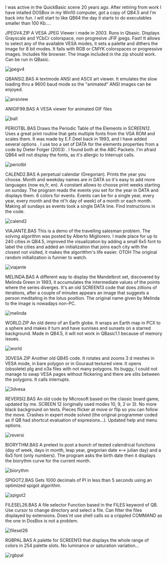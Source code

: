 I was active in the QuickBasic scene 20 years ago. After retiring from work I have intalled DOSBox in my Win10 computer, got a copy of QB4.5 and I'm back into fun. I will start to like QB64 the day it starts to do executables smaller than 100 Kb....

JPEGV4.ZIP A VESA JPEG Viewer i made in 2003. Runs in Qbasic. Displays Grayscale and YCbCr colorspace, non progresive JFIF jpegs. Fast! It allows to select any of the available VESA modes, it sets a palette and dithers the image for 8 bit modes. It fails with RGB or CMYK colorspaces or progressive images.  Includes file browser. The image included in the zip should work. Can be run in QBasic. 

![jpegv4](https://github.com/user-attachments/assets/ca87878c-6460-4250-9e4d-bba1b0e1edc0)

QBANSI2.BAS  A textmode ANSI and ASCII art viewer. It emulates the slow loading thru a 9600 baud mode so the "animated" ANSI images can be enjoyed.

![ansiview](https://github.com/user-attachments/assets/305431b8-dca8-4165-84e5-619c93fac47e)

ANIGIF99.BAS  A VESA viewer for animated GIF files

![ball](https://github.com/user-attachments/assets/83135490-f0e1-436b-9b59-736fdba20e1e)

PERIOTBL.BAS Draws the Periodic Table of the Elements in SCREEN12. Uses a great print routine that gets multiple fonts from the VGA ROM and scales them. It was made by E.F.Deel back in 1993, and I have added several options . I use too a set of DATA for the elements properties from a code by Dieter Folger (2003) . I found both at the ABC Packets. I'm afraid QB64 will not display the fonts, as it's allergic to Interrupt calls.

![periotbl](https://github.com/user-attachments/assets/e844291c-ffd9-4d17-90d1-60ec8e0b5cf9)


CALEND2.BAS  A perpetual calendar (Gregorian). Prints the year you choose. Month and weekday names are in DATA so it's easy to add more languages (now es,fr, en). A constant allows to choose print weeks starting on sunday. The program reads the events you set for the year in DATA and displays them. 6 colors for events. Events can be for a single year, every year, every month and the nt'h day of week) of a month or each month. Making all sundays as events took a single DATA line. Find instructions in the code.

![calend2](https://github.com/user-attachments/assets/7df8da47-1e2e-4fda-ba64-9d78f8b6b198)


VIAJANTE.BAS This is a demo of the travelling salesman problem. The solving algorithm was posted by Alberto Migliorero. I made place for up to 240 cities in QB4.5, improved the visualization by adding a small 6x5 font to label the cities and added an initialization that joins each city with the closest not visited, it makes the algoritthm's life easier. OTOH The original random initialization is funnier to watch.

![viajante](https://github.com/user-attachments/assets/c87552bf-d7af-4e12-a852-0fb3cc354aac)


MELINDA.BAS A different way to display the Mandelbrot set, discovered by Melinda Green in 1993, it accumulates the intermediate values of the points where the series diverges. It's an old SCREEN13 code that does zillions of iterations, after a couple of minutes appears an image that suggests a person meditating in the lotus position. The original name given by Melinda to the image is nowadays non-PC.

![melinda](https://github.com/user-attachments/assets/7e11e4a4-4bf1-4d90-a15a-a139737a7b7a)


WORLD.ZIP An old demo of an Earth globe.  It wraps an Earth map in PCX to a sphere and makes it turn and have sunrises and sunsets on a starred background. Made in QB4.5, it will not work in QBasic1.1 because of memory issues.

![world](https://github.com/user-attachments/assets/a14d6173-95b5-416d-9f2e-ed209aab6887)

3DVESA.ZIP Another old QB45 code. It rotates and zooms 3 d meshes in VESA mode, in bare polygon or in Gouraud textured view. It opens (obsolete) plg and o3a files with not many polygons. Its buggy, I could not manage to swap VESA pages without flickering and there are slits between the polygons. It calls interrupts. 

![3dvesa](https://github.com/user-attachments/assets/f06642c5-ab30-4da4-ab13-2198eac73eea)

REVERSI2.BAS An old code by Microsoft based on the classic board game, updated by me. SCREEN 12 (originally used modes 10, 9, 2 or 3). No more black background on texts. Pieces flicker at move or flip so you can follow the move. Crashes in expert mode solved (the original programmer coded as if QB had shortcut evaluation of expresions...). Updated help and menu options.

![reversi](https://github.com/user-attachments/assets/3632aa87-4409-4e48-b85c-1738cf391fc0)

BIORYTHM.BAS  A pretext to post a bunch of tested calendrical functions (day of week, days in month, leap year, gregorian date <--> julian day) and a 6x5 font (only numbers). The program asks the birth date then it displays the biorythm curve for the current month.

![biorythm](https://github.com/user-attachments/assets/ec54ea0b-663b-48ba-8a18-7b7a4cd3c334)

SPIGOT2.BAS Gets 1000 decimals of PI in less than 5 seconds using an optimized spigot algorithm.

![spigot2](https://github.com/user-attachments/assets/865476f5-c19c-40dc-9ce8-57695ded72f9)

FILESEL26.BAS  A file selector Function based in the FILES keyword of QB. Use cursor to change directory and select a file. Can filter the files displayed by extensions. Does'nt use shell calls so a crippled COMMAND as the one in DosBox is not a problem.

![filesel26](https://github.com/user-attachments/assets/e73109d5-bfb1-4bb3-bf21-0b8486bc5ff1)

RGBPAL.BAS A palette for SCREEN13 that displays the whole range of colors in 254 palette slots. No luminance or saturation variation...

![rgbpal](https://github.com/user-attachments/assets/3140d826-99b1-488f-b6b4-6a95fa46ff68)


